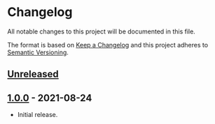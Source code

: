 # Changelog
All notable changes to this project will be documented in this file.

The format is based on [Keep a Changelog](http://keepachangelog.com/en/1.0.0/)
and this project adheres to [Semantic Versioning](http://semver.org/spec/v2.0.0.html).

## [Unreleased]

## [1.0.0] - 2021-08-24
* Initial release.

[Unreleased]: https://github.com/foo/bar/compare/v1.0.0...HEAD
[1.0.0]: https://github.com/foo/bar/tree/v1.0.0
